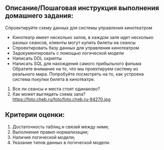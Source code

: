 ## Описание/Пошаговая инструкция выполнения домашнего задания:

Спроектируйте схему данных для системы управления кинотеатром

- Кинотеатр имеет несколько залов, в каждом зале идет несколько разных сеансов, клиенты могут купить билеты на сеансы
- Спроектировать базу данных для управления кинотеатром
- Задокументировать с помощью логической модели
- Написать DDL скрипты
- Написать SQL для нахождения самого прибыльного фильма
  Обратите внимание на то, что мы проектируем систему из реального мира. Попробуйте посмотреть на то, как устроена система покупки билета в кинотеатре.

1. Все ли сеансы и места стоят одинаково?
2. Как может выглядеть схема зала? https://foto.cheb.ru/foto/foto.cheb.ru-94270.jpg

## Критерии оценки:
1. Достаточность таблиц и связей между ними;
2. Выполнение правил нормализации;
3. Наличие логической модели;
4. Указание типов данных в логической модели.
